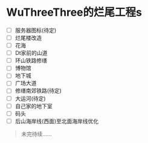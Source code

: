 # WuThreeThree的烂尾工程s
- [ ] 服务器图标(待定)
- [ ] 烂尾楼改造
- [ ] 花海
- [ ] Dt家前的山道
- [ ] 环山铁路修缮
- [ ] 博物馆
- [ ] 地下城
- [ ] 广场大道
- [ ] 修缮南郊铁路(待定)
- [ ] 大运河(待定)
- [ ] 自己家的地下室
- [ ] 码头
- [ ] 后山海岸线(西面)至北面海岸线优化

> 未完待续……


